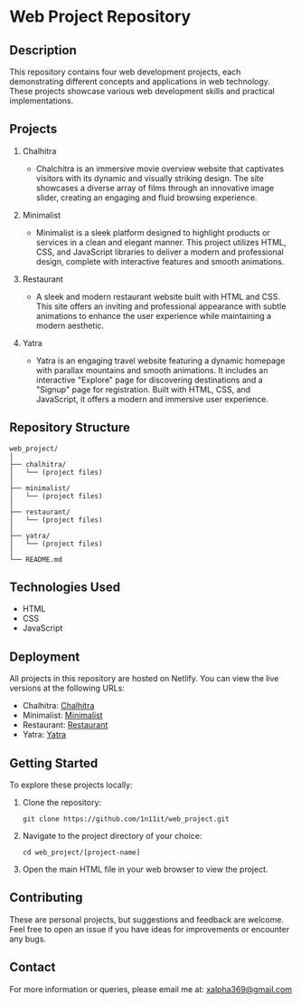 # Web Project Repository

## Description
This repository contains four web development projects, each demonstrating different concepts and applications in web technology. 
These projects showcase various web development skills and practical implementations.

## Projects

1. Chalhitra
   - Chalchitra is an immersive movie overview website that captivates visitors with its dynamic and visually striking design. The site showcases a diverse array of films through an innovative image slider, creating an engaging and fluid browsing experience.

2. Minimalist
   - Minimalist is a sleek platform designed to highlight products or services in a clean and elegant manner. This project utilizes HTML, CSS, and JavaScript libraries to deliver a modern and professional design, complete with interactive features and smooth animations.

3. Restaurant
   - A sleek and modern restaurant website built with HTML and CSS. This site offers an inviting and professional appearance with subtle animations to enhance the user experience while maintaining a modern aesthetic.

4. Yatra
   - Yatra is an engaging travel website featuring a dynamic homepage with parallax mountains and smooth animations. It includes an interactive "Explore" page for discovering destinations and a "Signup" page for registration. Built with HTML, CSS, and JavaScript, it offers a modern and immersive user experience.

## Repository Structure
```
web_project/
│
├── chalhitra/
│   └── (project files)
│
├── minimalist/
│   └── (project files)
│
├── restaurant/
│   └── (project files)
│
├── yatra/
│   └── (project files)
│
└── README.md
```

## Technologies Used
- HTML
- CSS
- JavaScript

## Deployment
All projects in this repository are hosted on Netlify. You can view the live versions at the following URLs:
- Chalhitra: [Chalhitra](https://chalchitra-369.netlify.app)
- Minimalist: [Minimalist](https://minimalist-369.netlify.app)
- Restaurant: [Restaurant](https://restaurant-369.netlify.app)
- Yatra: [Yatra](https://yatra-369.netlify.app)

## Getting Started
To explore these projects locally:

1. Clone the repository:
   ```
   git clone https://github.com/1n11it/web_project.git
   ```
2. Navigate to the project directory of your choice:
   ```
   cd web_project/[project-name]
   ```
3. Open the main HTML file in your web browser to view the project.

## Contributing
These are personal projects, but suggestions and feedback are welcome. Feel free to open an issue if you have ideas for improvements or encounter any bugs.

## Contact
For more information or queries, please email me at: [xalpha369@gmail.com](mailto:xalpha369@gmail.com)

